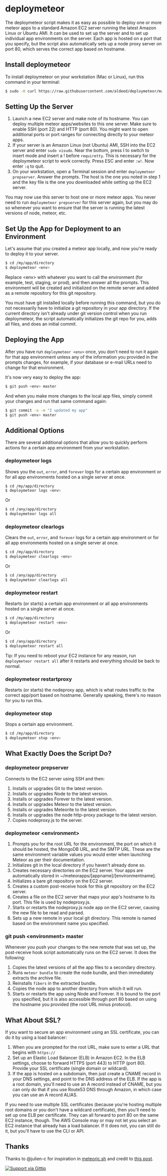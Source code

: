 # deploymeteor

The deploymeteor script makes it as easy as possible to deploy one or more meteor apps to a standard Amazon EC2 server running the latest Amazon Linux or Ubuntu AMI. It can be used to set up the server and to set up individual app environments on the server. Each app is hosted on a port that you specify, but the script also automatically sets up a node proxy server on port 80, which serves the correct app based on hostname.

## Install deploymeteor

To install deploymeteor on your workstation (Mac or Linux), run this command in your terminal:

```bash
$ sudo -H curl https://raw.githubusercontent.com/aldeed/deploymeteor/master/install | sh
```

## Setting Up the Server

1. Launch a new EC2 server and make note of its hostname. You can deploy multiple meteor apps/websites to this one server. Make sure to enable SSH (port 22) and HTTP (port 80). You might want to open additional ports or port ranges for connecting directly to your meteor apps.
2. If your server is an Amazon Linux (not Ubuntu) AMI, SSH into the EC2 server and enter `sudo visudo`. Near the bottom, press I to switch to insert mode and insert a ! before `requiretty`. This is necessary for the deploymeteor script to work correctly. Press ESC and enter `:w!`. Now enter `:q` to quit.
3. On your workstation, open a Terminal session and enter `deploymeteor prepserver`. Answer the prompts. The host is the one you noted in step 1 and the key file is the one you downloaded while setting up the EC2 server.

You may now use this server to host one or more meteor apps. You never need to run `deploymeteor prepserver` for this server again, but you may do so whenever you want to ensure that the server is running the latest versions of node, meteor, etc.

## Set Up the App for Deployment to an Environment

Let's assume that you created a meteor app locally, and now you're ready to deploy it to your server.

```bash
$ cd /my/app/directory
$ deploymeteor <env>
```

Replace &lt;env&gt; with whatever you want to call the environment (for example, test, staging, or prod), and then answer all the prompts. This environment will be created and initialized on the remote server and added as a remote repository for this git repository.

You must have git installed locally before running this command, but you do not necessarily have to initialize a git repository in your app directory. If the current directory isn't already under git version control when you run deploymeteor, the script automatically initializes the git repo for you, adds all files, and does an initial commit.

## Deploying the App

After you have run `deploymeteor <env>` once, you don't need to run it again for that app environment unless any of the information you provided in the prompts changes, for example, if your database or e-mail URLs need to change for that environment.

It's now very easy to deploy the app:

```bash
$ git push <env> master
```

And when you make more changes to the local app files, simply commit your changes and run that same command again:

```bash
$ git commit -a -m "I updated my app"
$ git push <env> master
```

## Additional Options

There are several additional options that allow you to quickly perform actions for a certain app environment from your workstation.

### deploymeteor logs

Shows you the `out`, `error`, and `forever` logs for a certain app environment or for all app environments hosted on a single server at once.

```bash
$ cd /my/app/directory
$ deploymeteor logs <env>
```

Or

```bash
$ cd /any/app/directory
$ deploymeteor logs all
```

### deploymeteor clearlogs

Clears the `out`, `error`, and `forever` logs for a certain app environment or for all app environments hosted on a single server at once.

```bash
$ cd /my/app/directory
$ deploymeteor clearlogs <env>
```

Or

```bash
$ cd /any/app/directory
$ deploymeteor clearlogs all
```

### deploymeteor restart

Restarts (or starts) a certain app environment or all app environments hosted on a single server at once.

```bash
$ cd /my/app/directory
$ deploymeteor restart <env>
```

Or

```bash
$ cd /any/app/directory
$ deploymeteor restart all
```

Tip: If you need to reboot your EC2 instance for any reason, run `deploymeteor restart all` after it restarts and everything should be back to normal.

### deploymeteor restartproxy

Restarts (or starts) the nodeproxy app, which is what routes traffic to the correct app/port based on hostname. Generally speaking, there's no reason for you to run this.

### deploymeteor stop

Stops a certain app environment.

```bash
$ cd /my/app/directory
$ deploymeteor stop <env>
```

## What Exactly Does the Script Do?

### deploymeteor prepserver

Connects to the EC2 server using SSH and then:

1. Installs or upgrades Git to the latest version.
2. Installs or upgrades Node to the latest version.
3. Installs or upgrades Forever to the latest version.
4. Installs or upgrades Meteor to the latest version.
5. Installs or upgrades Meteorite to the latest version.
6. Installs or upgrades the node http-proxy package to the latest version.
7. Copies nodeproxy.js to the server.

### deploymeteor &lt;environment&gt;

1. Prompts you for the root URL for the environment, the port on which it should be hosted, the MongoDB URL, and the SMTP URL. These are the same environment variable values you would enter when launching Meteor as per their documentation.
2. Initializes git in the local directory if you haven't already done so.
3. Creates necessary directories on the EC2 server. Your apps are automatically stored in ~/meteorapps/[appname]/[environmentname].
4. Initializes a bare git repository on the EC2 server.
5. Creates a custom post-receive hook for this git repository on the EC2 server.
6. Creates a file on the EC2 server that maps your app's hostname to its port. This file is used by nodeproxy.js.
7. Starts or restarts the nodeproxy.js node app on the EC2 server, causing the new file to be read and parsed.
8. Sets up a new remote in your local git directory. This remote is named based on the environment name you specified.

### git push &lt;environment&gt; master

Whenever you push your changes to the new remote that was set up, the post-receive hook script automatically runs on the EC2 server. It does the following:

1. Copies the latest versions of all the app files to a secondary directory.
2. Runs `meteor bundle` to create the node bundle, and then immediately extracts the archive file.
3. Reinstalls `fibers` in the extracted bundle.
4. Copies the node app to another directory from which it will run.
5. Starts or restarts the app using Node and Forever. It is bound to the port you specified, but it is also accessible through port 80 based on using the hostname you provided (the root URL minus protocol).

## What About SSL?

If you want to secure an app environment using an SSL certificate, you can do it by using a load balancer:

1. When you are prompted for the root URL, make sure to enter a URL that begins with `https://`
2. Set up an Elastic Load Balancer (ELB) in Amazon EC2. In the ELB settings, choose to forward HTTPS (port 443) to HTTP (port 80). Provide your SSL certificate (single domain or wildcard).
3. If the app is hosted on a subdomain, then just create a CNAME record in your DNS settings, and point to the DNS address of the ELB. If the app is a root domain, you'll need to use an A record instead of CNAME, but you can only do that if you use Route53 DNS through Amazon, in which case you can use an A record ALIAS.

If you need to use multiple SSL certificates (because you're hosting multiple root domains or you don't have a wildcard certificate), then you'll need to set up one ELB per certificate. They can all forward to port 80 on the same EC2 instance, though. The AWS Console may or may not let you select an EC2 instance that already has a load balancer. If it does not, you can still do it, but you'll have to use the CLI or API.

## Thanks

Thanks to @julien-c for inspiration in [meteoric.sh](https://github.com/julien-c/meteoric.sh) and credit to [this post](http://toroid.org/ams/git-website-howto).

[![Support via Gittip](https://rawgithub.com/twolfson/gittip-badge/0.2.0/dist/gittip.png)](https://www.gittip.com/aldeed/)
